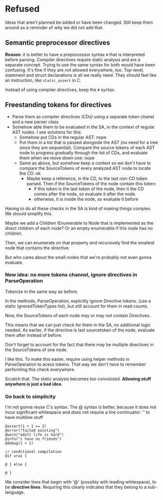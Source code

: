 # Refused

Ideas that aren't planned be added or have been changed. Still keep them around as a reminder of why we did not add that.

## Semantic preprocessor directives

**Reason**: it is better to have a preprocessor syntax `#` that is interpreted before parsing. Compiler directives require static analysis and are a separate concept. Trying to use the same syntax for both would have been confusing. It's fine if they are not allowed everywhere, too. Top-level, statement and struct declarations is all we really need. They should feel like an instruction, like `static_assert` in C.

Instead of using compiler directives, keep the `#` syntax.

## Freestanding tokens for directives

- Parse them as compiler directives (CDs) using a separate token chanel and a new parser class
- Somehow able them to be evaluated in the SA, in the context of regular AST nodes. I see solutions for this:
    - Somehow put CDs in the regular AST: nope
    - Put them in a list that is passed alongside the AST (no need for a tree since they are sequential). Compare the source tokens of each AST node to progress gradually through the list of CDs, and evaluate them when we move down one: nope
    - Same as above, but somehow keep a context so we don't have to compare the SourceTokens of every analyzed AST node to locate the CD: ok
        - Maybe keep a reference, in the CD, to the last non-CD token parsed. Then if the SourceTokens of the node contain this token:
            - if this token is the last token of the node, then it the CD comes after the node, so evaluate it after the node.
            - otherwise, it is inside the node, so evaluate it before

Having to do all these checks in the SA is kind of making things complex. We should simplify this.

Maybe we add a Children IEnumerable to Node that is implemented as the direct children of each node? Or an empty enumerable if this node has no children.

Then, we can enumerate on that property and recursively find the smallest node that contains the directive.

But who cares about the small nodes that we're probably not even gonna evaluate.

### New idea: no more tokens channel, ignore directives in ParseOperation

Tokenize in the same way as before.

In the methods, ParseOperation, explicitly ignore Directive tokens. (use a static IgnoredTokenTypes list), but still account for them in read counts.

Now, the SourceTokens of each node may or may not contain Directives.

This means that we can just check for them in the SA, no additional logic needed. As earlier, if the directive is last sourcetoken of the node, evaluate them after instead of before.

Don't forget to account for the fact that there may be multiple directives in the SourceTokens of one node.

I like this. To make this easier, require using helper methods in ParseOperation to acess tokens. That way we don't have to remember performing this check everywhere.

Scratch that. The static analysis becomes too convoluted. **Allowing stuff anywhere is just a bad idea.**

### Go back to simplicity

I'm not gonna reuse C's syntax. The @ syntax is better, because it does not incur significant whitespace and does not require a line continuator: '\' to have multiline stuff

```text
@assert(1 + 1 == 2)
@error("failed existing")
@warn("adult life is hard")
@info("i have no friends")
@debug(1 + 1)

// conditional compilation
@if vrai {

@ } else {

@ }
```

We consider lines that begin with '@' (possibly with leading whitespace), to be **directive lines**. Requiring this clearly indicates that they belong to a sub-language.
